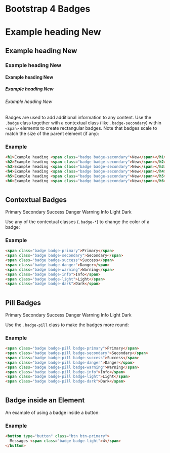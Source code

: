 Bootstrap 4 Badges
==================

#  

Example heading New
===================

Example heading New
-------------------

### Example heading New

#### Example heading New

##### Example heading New

###### Example heading New

Badges are used to add additional information to any content. Use the `.badge` class together with a contextual class (like `.badge-secondary`) within `<span>` elements to create rectangular badges. Note that badges scale to match the size of the parent element (if any):

### Example

``` html
<h1>Example heading <span class="badge badge-secondary">New</span></h1>
<h2>Example heading <span class="badge badge-secondary">New</span></h2>
<h3>Example heading <span class="badge badge-secondary">New</span></h3>
<h4>Example heading <span class="badge badge-secondary">New</span></h4>
<h5>Example heading <span class="badge badge-secondary">New</span></h5>
<h6>Example heading <span class="badge badge-secondary">New</span></h6>
```

#  

Contextual Badges
-----------------

Primary Secondary Success Danger Warning Info Light Dark

Use any of the contextual classes (`.badge-*`) to change the color of a badge:

### Example

``` html
<span class="badge badge-primary">Primary</span>
<span class="badge badge-secondary">Secondary</span>
<span class="badge badge-success">Success</span>
<span class="badge badge-danger">Danger</span>
<span class="badge badge-warning">Warning</span>
<span class="badge badge-info">Info</span>
<span class="badge badge-light">Light</span>
<span class="badge badge-dark">Dark</span>
```

#  

#  

Pill Badges
-----------

Primary Secondary Success Danger Warning Info Light Dark

Use the `.badge-pill` class to make the badges more round:

### Example

``` html
<span class="badge badge-pill badge-primary">Primary</span>
<span class="badge badge-pill badge-secondary">Secondary</span>
<span class="badge badge-pill badge-success">Success</span>
<span class="badge badge-pill badge-danger">Danger</span>
<span class="badge badge-pill badge-warning">Warning</span>
<span class="badge badge-pill badge-info">Info</span>
<span class="badge badge-pill badge-light">Light</span>
<span class="badge badge-pill badge-dark">Dark</span>
```

#  

Badge inside an Element
-----------------------

An example of using a badge inside a button:

### Example

``` html
<button type="button" class="btn btn-primary">
  Messages <span class="badge badge-light">4</span>
</button>
```